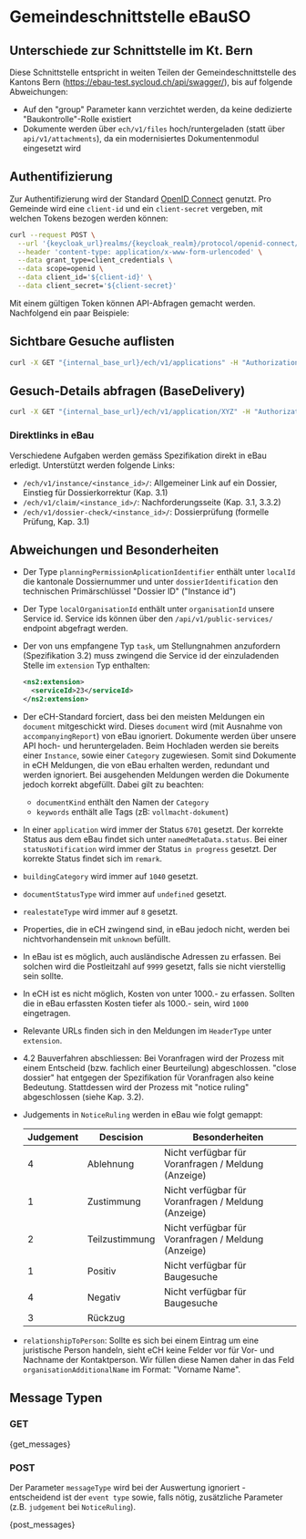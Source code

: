 # Gemeindeschnittstelle eBauSO

## Unterschiede zur Schnittstelle im Kt. Bern

Diese Schnittstelle entspricht in weiten Teilen der Gemeindeschnittstelle des Kantons Bern (https://ebau-test.sycloud.ch/api/swagger/), bis auf folgende Abweichungen:

- Auf den "group" Parameter kann verzichtet werden, da keine dedizierte "Baukontrolle"-Rolle existiert
- Dokumente werden über `ech/v1/files` hoch/runtergeladen (statt über `api/v1/attachments`), da ein modernisiertes Dokumentenmodul eingesetzt wird

## Authentifizierung

Zur Authentifizierung wird der Standard [OpenID Connect](https://openid.net/connect/) genutzt. Pro Gemeinde wird eine `client-id` und ein `client-secret` vergeben, mit welchen Tokens bezogen werden können:

```bash
curl --request POST \
  --url '{keycloak_url}realms/{keycloak_realm}/protocol/openid-connect/token' \
  --header 'content-type: application/x-www-form-urlencoded' \
  --data grant_type=client_credentials \
  --data scope=openid \
  --data client_id='${client-id}' \
  --data client_secret='${client-secret}'
```

Mit einem gültigen Token können API-Abfragen gemacht werden. Nachfolgend ein paar Beispiele:

## Sichtbare Gesuche auflisten

```bash
curl -X GET "{internal_base_url}/ech/v1/applications" -H "Authorization: Bearer ${TOKEN}"
```

## Gesuch-Details abfragen (BaseDelivery)

```bash
curl -X GET "{internal_base_url}/ech/v1/application/XYZ" -H "Authorization: Bearer ${TOKEN}"
```

### Direktlinks in eBau

Verschiedene Aufgaben werden gemäss Spezifikation direkt in eBau erledigt. Unterstützt werden folgende Links:

- `/ech/v1/instance/<instance_id>/`: Allgemeiner Link auf ein Dossier, Einstieg für Dossierkorrektur (Kap. 3.1)
- `/ech/v1/claim/<instance_id>/`: Nachforderungsseite (Kap. 3.1, 3.3.2)
- `/ech/v1/dossier-check/<instance_id>/`: Dossierprüfung (formelle Prüfung, Kap. 3.1)

## Abweichungen und Besonderheiten

- Der Type `planningPermissionAplicationIdentifier` enthält unter `localId` die kantonale Dossiernummer und unter `dossierIdentification` den technischen Primärschlüssel "Dossier ID" ("Instance id")
- Der Type `localOrganisationId` enthält unter `organisationId` unsere Service id. Service ids können über den `/api/v1/public-services/` endpoint abgefragt werden.
- Der von uns empfangene Typ `task`, um Stellungnahmen anzufordern (Spezifikation 3.2) muss zwingend die Service id der einzuladenden Stelle im `extension` Typ enthalten:
  ```xml
  <ns2:extension>
    <serviceId>23</serviceId>
  </ns2:extension>
  ```
- Der eCH-Standard forciert, dass bei den meisten Meldungen ein `document` mitgeschickt wird. Dieses `document` wird (mit Ausnahme von `accompanyingReport`) von eBau ignoriert. Dokumente werden über unsere API hoch- und heruntergeladen. Beim Hochladen werden sie bereits einer `Instance`, sowie einer `Category` zugewiesen. Somit sind Dokumente in eCH Meldungen, die von eBau erhalten werden, redundant und werden ignoriert.
  Bei ausgehenden Meldungen werden die Dokumente jedoch korrekt abgefüllt. Dabei gilt zu beachten:
  - `documentKind` enthält den Namen der `Category`
  - `keywords` enthält alle Tags (zB: `vollmacht-dokument`)
- In einer `application` wird immer der Status `6701` gesetzt. Der korrekte Status aus dem eBau findet sich unter `namedMetaData.status`. Bei einer `statusNotification` wird immer der Status `in progress` gesetzt. Der korrekte Status findet sich im `remark`.
- `buildingCategory` wird immer auf `1040` gesetzt.
- `documentStatusType` wird immer auf `undefined` gesetzt.
- `realestateType` wird immer auf `8` gesetzt.
- Properties, die in eCH zwingend sind, in eBau jedoch nicht, werden bei nichtvorhandensein mit `unknown` befüllt.
- In eBau ist es möglich, auch ausländische Adressen zu erfassen. Bei solchen wird die Postleitzahl auf `9999` gesetzt, falls sie nicht vierstellig sein sollte.
- In eCH ist es nicht möglich, Kosten von unter 1000.- zu erfassen. Sollten die in eBau erfassten Kosten tiefer als 1000.- sein, wird `1000` eingetragen.
- Relevante URLs finden sich in den Meldungen im `HeaderType` unter `extension`.
- 4.2 Bauverfahren abschliessen: Bei Voranfragen wird der Prozess mit einem Entscheid (bzw. fachlich einer Beurteilung) abgeschlossen. "close dossier" hat entgegen der Spezifikation für Voranfragen also keine Bedeutung. Stattdessen wird der Prozess mit "notice ruling" abgeschlossen (siehe Kap. 3.2).
- Judgements in `NoticeRuling` werden in eBau wie folgt gemappt:

  | Judgement | Descision      | Besonderheiten                                      |
  | --------- | -------------- | --------------------------------------------------- |
  | 4         | Ablehnung      | Nicht verfügbar für Voranfragen / Meldung (Anzeige) |
  | 1         | Zustimmung     | Nicht verfügbar für Voranfragen / Meldung (Anzeige) |
  | 2         | Teilzustimmung | Nicht verfügbar für Voranfragen / Meldung (Anzeige) |
  | 1         | Positiv        | Nicht verfügbar für Baugesuche                      |
  | 4         | Negativ        | Nicht verfügbar für Baugesuche                      |
  | 3         | Rückzug        |                                                     |

- `relationshipToPerson`: Sollte es sich bei einem Eintrag um eine juristische Person handeln, sieht eCH keine
  Felder vor für Vor- und Nachname der Kontaktperson. Wir füllen diese Namen daher in das Feld
  `organisationAdditionalName` im Format: "Vorname Name".

## Message Typen

### GET

{get_messages}

### POST

Der Parameter `messageType` wird bei der Auswertung ignoriert - entscheidend ist der `event type` sowie, falls nötig, zusätzliche Parameter (z.B. `judgement` bei `NoticeRuling`).

{post_messages}
